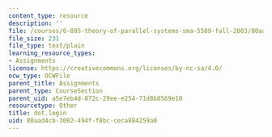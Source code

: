 ```yaml
---
content_type: resource
description: ''
file: /courses/6-895-theory-of-parallel-systems-sma-5509-fall-2003/80aad4cb3082494ff8bcceca884259a0_dot.login
file_size: 231
file_type: text/plain
learning_resource_types:
- Assignments
license: https://creativecommons.org/licenses/by-nc-sa/4.0/
ocw_type: OCWFile
parent_title: Assignments
parent_type: CourseSection
parent_uid: a5e7eb4d-872c-29ee-e254-71d8b8569e10
resourcetype: Other
title: dot.login
uid: 80aad4cb-3082-494f-f8bc-ceca884259a0
---
```

